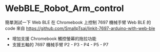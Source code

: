 # WebBLE_Robot_Arm_control

簡單測試一下 Web BLE 在 Chromebook 上控制 7697 機械手臂
Web BLE 的 code 來自 https://github.com/SmallpTsai/linkit-7697-arduino-with-web-ble  

- 增加支援 Chromebook 觸控螢幕的拖拉功能
- 支援五軸的 7697 機械手臂  P2 - P3 - P4 - P5 - P7
